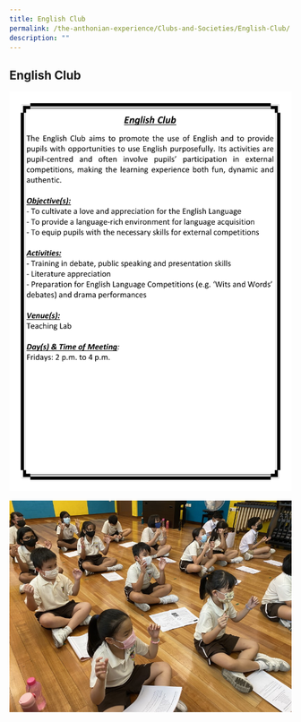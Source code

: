 ```yaml
---
title: English Club
permalink: /the-anthonian-experience/Clubs-and-Societies/English-Club/
description: ""
---
```

## English Club
![English Club](/images/English%20Club.png)

![](/images/English%20Club.jpeg)